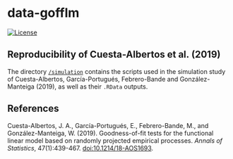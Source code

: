 <!-- README.md is generated from README.Rmd. Please edit that file -->

data-gofflm
===========

[![License](https://img.shields.io/badge/license-GPL%20v3-blue.svg)](https://www.gnu.org/licenses/gpl-3.0)

Reproducibility of Cuesta-Albertos et al. (2019)
------------------------------------------------

The directory
[`/simulation`](https://github.com/egarpor/data-gofflm/tree/master/simulation)
contains the scripts used in the simulation study of Cuesta-Albertos,
García-Portugués, Febrero-Bande and González-Manteiga (2019), as well as
their `.RData` outputs.

References
----------

Cuesta-Albertos, J. A., García-Portugués, E., Febrero-Bande, M., and
González-Manteiga, W. (2019). Goodness-of-fit tests for the functional
linear model based on randomly projected empirical processes. *Annals of
Statistics*, 47(1):439-467.
[doi:10.1214/18-AOS1693](https://doi.org/10.1214/18-AOS1693).
